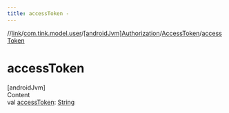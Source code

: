 ```yaml
---
title: accessToken -
---
```

//[link](../../../index.md)/[com.tink.model.user](../../index.md)/[[androidJvm]Authorization](../index.md)/[AccessToken](index.md)/[accessToken](access-token.md)



# accessToken  
[androidJvm]  
Content  
val [accessToken](access-token.md): [String](https://kotlinlang.org/api/latest/jvm/stdlib/kotlin/-string/index.html)  



